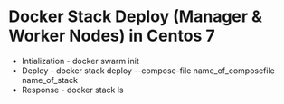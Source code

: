 # Docker Stack Deploy (Manager & Worker Nodes) in Centos 7
* Intialization - docker swarm init 
* Deploy - docker stack deploy --compose-file name_of_composefile name_of_stack
* Response - docker stack ls 
